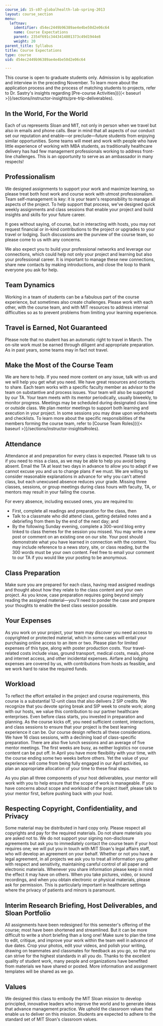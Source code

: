 ```yaml
---
course_id: 15-s07-globalhealth-lab-spring-2013
layout: course_section
menu:
  leftnav:
    identifier: d54ec2449b96389ae4e4be50d2e06c64
    name: Course Expectations
    parent: 2354f691c3443414801373c49d1944e8
    weight: 20
parent_title: Syllabus
title: Course Expectations
type: course
uid: d54ec2449b96389ae4e4be50d2e06c64

---
```


This course is open to graduate students only. Admission is by application and interview in the preceding November. To learn more about the application process and the process of matching students to projects, refer to Dr. Sastry's insights regarding [Pre-course Activities]({{< baseurl >}}/sections/instructor-insights/pre-trip-deliverables).

In the World, For the World
---------------------------

Each of us represents Sloan and MIT, not only in person when we travel but also in emails and phone calls. Bear in mind that all aspects of our conduct set our reputation and enable—or preclude—future students from enjoying similar opportunities. Some teams will meet and work with people who have little experience of working with MBA students, as traditionally healthcare delivery has had few management professionals working to address front-line challenges. This is an opportunity to serve as an ambassador in many respects!

Professionalism
---------------

We designed assignments to support your work and maximize learning, so please treat both host work and course work with utmost professionalism. Team self-management is key: it is your team's responsibility to manage all aspects of the project. To help support that process, we've designed quick weekly assignments and class sessions that enable your project and build insights and skills for your future career.

It goes without saying, of course, but in interacting with hosts, you may not request financial or in-kind contributions to the project or upgrades to your travel or lodging. Such discussions are the purview of the course team, so please come to us with any concerns.

We also expect you to build your professional networks and leverage our connections, which could help not only your project and learning but also your professional career. It is important to manage these new connections, share new contacts by making introductions, and close the loop to thank everyone you ask for help.

Team Dynamics
-------------

Working in a team of students can be a fabulous part of the course experience, but sometimes also create challenges. Please work with each other, with the course team, and with MIT resources to address internal difficulties so as to prevent problems from limiting your learning experience.

Travel is Earned, Not Guaranteed
--------------------------------

Please note that no student has an automatic right to travel in March. The on-site work must be earned through diligent and appropriate preparation. As in past years, some teams may in fact not travel.

Make the Most of the Course Team
--------------------------------

We are here to help. If you need more content on any issue, talk with us and we will help you get what you need. We have great resources and contacts to share. Each team works with a specific faculty member as advisor to the team on substantive and process issues. Your team will also be supported by our TA. Your team meets with its mentor periodically, usually biweekly, to monitor progress. Meetings may be scheduled during designated class time or outside class. We plan mentor meetings to support both learning and execution in your project. In some sessions you may draw upon worksheets and checklists. To learn more about the specific responsibilities of the members forming the course team, refer to [Course Team Roles]({{< baseurl >}}/sections/instructor-insights#roles).

Attendance
----------

Attendance at and preparation for every class is expected. Please talk to us if you need to miss a class, as we may be able to help you avoid being absent. Email the TA at least two days in advance to allow you to adapt if we cannot excuse you and us to change plans if we must. We are willing to consider reasonable explanations in advance for why you can't attend class, but each unexcused absence reduces your grade. Missing three classes, sessions, or group meetings during class hours with faculty, TA, or mentors may result in your failing the course.

For every absence, including excused ones, you are required to:

*   First, complete all readings and preparation for the class, then
*   Talk to a classmate who did attend class, getting detailed notes and a debriefing from them by the end of the next day; and
*   By the following Sunday evening, complete a 300-word blog entry linked to class themes for the session you missed. You may write a new post or comment on an existing one on our site. Your post should demonstrate what you have learned in connection with the content. You may include reference to a news story, site, or class reading, but the 300 words must be your own content. Feel free to email your comment to our TA if you would like your posting to be anonymous.

Class Preparation
-----------------

Make sure you are prepared for each class, having read assigned readings and thought about how they relate to the class content and your own project. As you know, case preparation requires going beyond simply reading the assigned material—you'll need to ponder the case and prepare your thoughts to enable the best class session possible.

Your Expenses
-------------

As you work on your project, your team may discover you need access to copyrighted or protected material, which in some cases will entail your purchasing online access to an item or two. Please plan for limited expenses of this type, along with poster production costs. Your travel-related costs include visas, ground transport, medical costs, meals, phone and internet access, and other incidental expenses. Airfare and lodging expenses are covered by us, with contributions from hosts as feasible, and we work hard to raise the required funds.

Workload
--------

To reflect the effort entailed in the project and course requirements, this course is a substantial 12-unit class that also delivers 2 SIP credits. We recognize that you devote spring break and SIP week to onsite work; along with our hosts, we value this contribution to our partner healthcare enterprises. Even before class starts, you invested in preparation and planning. As the course kicks off, you need sufficient content, interactions, and class sessions to ensure that your project is the best learning experience it can be. Our course design reflects all these considerations. We have 16 class sessions, with a declining load of class-specific preparation. There are also five lunch sessions and an average of five mentor meetings. The first weeks are busy, as neither logistics nor course content can be put off. In April you have more flexibility with your time, with the course ending some two weeks before others. Yet the value of your experience will come from being fully engaged in our April activities, so plan an appropriate allocation of your time to these final steps.

As you plan all three components of your host deliverables, your mentor will work with you to help ensure that the scope of work is manageable. If you have concerns about scope and workload of the project itself, please talk to your mentor first, before pushing back with your host.

Respecting Copyright, Confidentiality, and Privacy
--------------------------------------------------

Some material may be distributed in hard copy only. Please respect all copyrights and pay for the required materials. Do not share materials you are asked not to. We do not support your signing non-disclosure agreements but ask you to immediately contact the course team if your host requires one; we will put you in touch with MIT Sloan's legal affairs staff, who will develop an agreement on your behalf. Whether or not you have a legal agreement, in all projects we ask you to treat all information you gather with respect and sensitivity, maintaining careful control of all paper and electronic materials. Whenever you share information please keep in mind the effect it may have on others. When you take pictures, video, or sound recordings, and when you obtain electronic or physical materials, please ask for permission. This is particularly important in healthcare settings where the privacy of patients and minors is paramount.

Interim Research Briefing, Host Deliverables, and Sloan Portfolio
-----------------------------------------------------------------

All assignments have been redesigned for this semester's offering of the course; most have been shortened and streamlined. But it can be more difficult to write a short briefing than a long one! Make sure to plan the time to edit, critique, and improve your work within the team well in advance of due dates. Crop your photos, edit your videos, and polish your writing, drawing on teammates and classmates for feedback as you go, so that you can strive for the highest standards in all you do. Thanks to the excellent quality of student work, many people and organizations have benefited from materials we have shared or posted. More information and assignment templates will be shared as we go.

Values
------

We designed this class to embody the MIT Sloan mission to develop principled, innovative leaders who improve the world and to generate ideas that advance management practice. We uphold the classroom values that enable us to deliver on this mission. Students are expected to adhere to the standard set of MIT Sloan's classroom values.